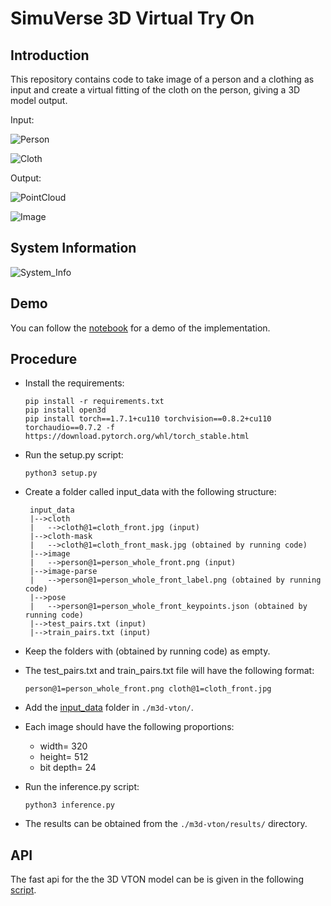 # SimuVerse 3D Virtual Try On

## Introduction
This repository contains code to take image of a person and a clothing as input and create a virtual fitting of the cloth on the person, giving a 3D model output.

Input:

![Person](./assets/person@1=person_whole_front.png)

![Cloth](./assets/cloth@1=cloth_front.jpg)

Output:

![PointCloud](./assets/person1=person_whole_front_result_3d.jpg)

![Image](./assets/person@1=person_whole_front_result_2d.png)

## System Information
![System_Info](./assets/system_info.jpg)

## Demo
You can follow the [notebook](./notebooks/M3D_VTON_Final.ipynb) for a demo of the implementation.

## Procedure
- Install the requirements:

  ```
  pip install -r requirements.txt
  pip install open3d
  pip install torch==1.7.1+cu110 torchvision==0.8.2+cu110 torchaudio==0.7.2 -f https://download.pytorch.org/whl/torch_stable.html
  ```
- Run the setup.py script:

  ```
  python3 setup.py
  ``` 
    
  
- Create a folder called input_data with the following structure:
   ```
    input_data
    |-->cloth
    |   -->cloth@1=cloth_front.jpg (input)
    |-->cloth-mask
    |   -->cloth@1=cloth_front_mask.jpg (obtained by running code)
    |-->image
    |   -->person@1=person_whole_front.png (input)
    |-->image-parse
    |   -->person@1=person_whole_front_label.png (obtained by running code)
    |-->pose
    |   -->person@1=person_whole_front_keypoints.json (obtained by running code)
    |-->test_pairs.txt (input)
    |-->train_pairs.txt (input)
    ```
- Keep the folders with (obtained by running code) as empty.
- The test_pairs.txt and train_pairs.txt file will have the following format:
  
  `person@1=person_whole_front.png cloth@1=cloth_front.jpg`
  
- Add the [input_data](./input_data) folder in `./m3d-vton/`.

- Each image should have the following proportions:
    - width= 320
    - height= 512
    - bit depth= 24
- Run the inference.py script:
  
  ```
  python3 inference.py
  ```
- The results can be obtained from the `./m3d-vton/results/` directory.

## API
The fast api for the the 3D  VTON model can be is given in the following [script](./main.py).

